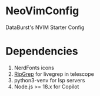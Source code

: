 # NeoVimConfig
DataBurst's NVIM Starter Config


# Dependencies

1. NerdFonts icons
2. [RipGrep](https://github.com/BurntSushi/ripgrep) for livegrep in telescope
3. python3-venv for lsp servers
4. Node.js >= 18.x for Copilot
